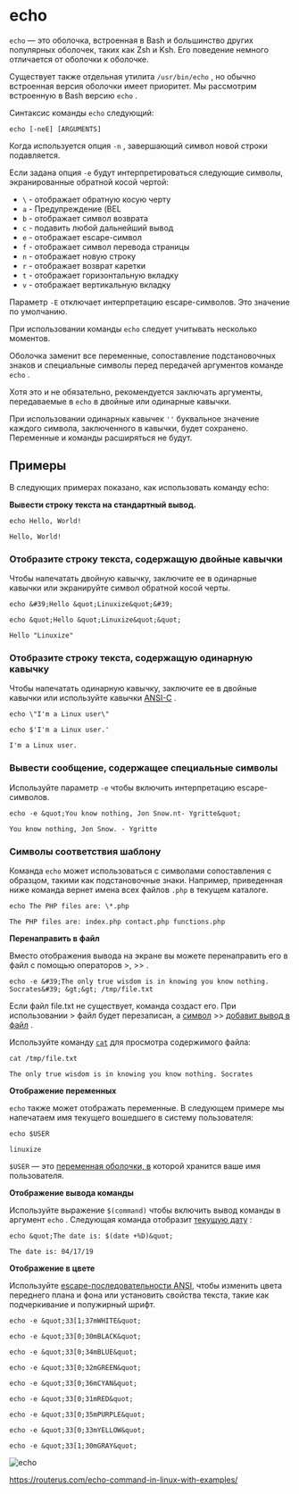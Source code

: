 # echo

`echo` &#8212; это оболочка, встроенная в Bash и большинство других популярных оболочек, таких как Zsh и Ksh. Его поведение немного отличается от оболочки к оболочке.

Существует также отдельная утилита `/usr/bin/echo` , но обычно встроенная версия оболочки имеет приоритет. Мы рассмотрим встроенную в Bash версию `echo` .

Синтаксис команды `echo` следующий:

```echo [-neE] [ARGUMENTS]```

Когда используется опция `-n` , завершающий символ новой строки подавляется.

 Если задана опция `-e` будут интерпретироваться следующие символы, экранированные обратной косой чертой:

- `\` - отображает обратную косую черту
- `a` - Предупреждение (BEL
- `b` - отображает символ возврата
- `c` - подавить любой дальнейший вывод
- `e` - отображает escape-символ
- `f` - отображает символ перевода страницы
- `n` - отображает новую строку
- `r` - отображает возврат каретки
- `t` - отображает горизонтальную вкладку
- `v` - отображает вертикальную вкладку


Параметр `-E` отключает интерпретацию escape-символов. Это значение по умолчанию.

При использовании команды `echo` следует учитывать несколько моментов.

Оболочка заменит все переменные, сопоставление подстановочных знаков и специальные символы перед передачей аргументов команде `echo` .

Хотя это и не обязательно, рекомендуется заключать аргументы, передаваемые в `echo` в двойные или одинарные кавычки.

При использовании одинарных кавычек `''` буквальное значение каждого символа, заключенного в кавычки, будет сохранено. Переменные и команды расширяться не будут.

## Примеры

В следующих примерах показано, как использовать команду echo:

**Вывести строку текста на стандартный вывод.**


```
echo Hello, World!
```


```Hello, World!```


### Отобразите строку текста, содержащую двойные кавычки

 Чтобы напечатать двойную кавычку, заключите ее в одинарные кавычки или экранируйте символ обратной косой черты.

```
echo &#39;Hello &quot;Linuxize&quot;&#39;
```


```
echo &quot;Hello &quot;Linuxize&quot;&quot;
```


```Hello "Linuxize"```


### Отобразите строку текста, содержащую одинарную кавычку

Чтобы напечатать одинарную кавычку, заключите ее в двойные кавычки или используйте кавычки <a target="_blank" rel="nofollow" href="https://routerus.com/goto/https://www.gnu.org/software/bash/manual/html_node/ANSI_002dC-Quoting.html"  rel="noopener" target="_blank">ANSI-C</a> .

```
echo \"I'm a Linux user\"
```


```
echo $'I'm a Linux user.'
```


```I'm a Linux user.```


### Вывести сообщение, содержащее специальные символы

 Используйте параметр `-e` чтобы включить интерпретацию escape-символов.

```
echo -e &quot;You know nothing, Jon Snow.nt- Ygritte&quot;
```


```You know nothing, Jon Snow. - Ygritte```


### Символы соответствия шаблону

Команда `echo` может использоваться с символами сопоставления с образцом, такими как подстановочные знаки. Например, приведенная ниже команда вернет имена всех файлов `.php` в текущем каталоге.

```
echo The PHP files are: \*.php
```


```The PHP files are: index.php contact.php functions.php```


**Перенаправить в файл**

Вместо отображения вывода на экране вы можете перенаправить его в файл с помощью операторов &gt;, &gt;&gt; .


```
echo -e &#39;The only true wisdom is in knowing you know nothing. Socrates&#39; &gt;&gt; /tmp/file.txt
```


Если файл file.txt не существует, команда создаст его. При использовании &gt; файл будет перезаписан, а <a href="/bash-append-to-file/">символ</a> &gt;&gt; <a href="/bash-append-to-file/">добавит вывод в файл</a> .

Используйте команду <a href="/linux-cat-command/">`cat`</a> для просмотра содержимого файла:


```
cat /tmp/file.txt
```


```The only true wisdom is in knowing you know nothing. Socrates```

**Отображение переменных**

`echo` также может отображать переменные. В следующем примере мы напечатаем имя текущего вошедшего в систему пользователя:


```
echo $USER
```


```linuxize```


`$USER` &#8212; это <a href="/how-to-set-and-list-environment-variables-in-linux/">переменная оболочки, в</a> которой хранится ваше имя пользователя.


**Отображение вывода команды**

Используйте выражение `$(command)` чтобы включить вывод команды в аргумент `echo` . Следующая команда отобразит <a href="/linux-date-command/">текущую дату</a> :


```
echo &quot;The date is: $(date +%D)&quot;
```


```The date is: 04/17/19```

**Отображение в цвете**

Используйте <a target="_blank" rel="nofollow" href="https://routerus.com/goto/https://en.wikipedia.org/wiki/ANSI_escape_code#Colors"  rel="noopener" target="_blank">escape-последовательности ANSI,</a> чтобы изменить цвета переднего плана и фона или установить свойства текста, такие как подчеркивание и полужирный шрифт.


```
echo -e &quot;33[1;37mWHITE&quot;
```



```
echo -e &quot;33[0;30mBLACK&quot;
```



```
echo -e &quot;33[0;34mBLUE&quot;
```



```
echo -e &quot;33[0;32mGREEN&quot;
```



```
echo -e &quot;33[0;36mCYAN&quot;
```



```
echo -e &quot;33[0;31mRED&quot;
```



```
echo -e &quot;33[0;35mPURPLE&quot;
```



```
echo -e &quot;33[0;33mYELLOW&quot;
```



```
echo -e &quot;33[1;30mGRAY&quot;
```


![echo](echo.jpg)

<https://routerus.com/echo-command-in-linux-with-examples/>
